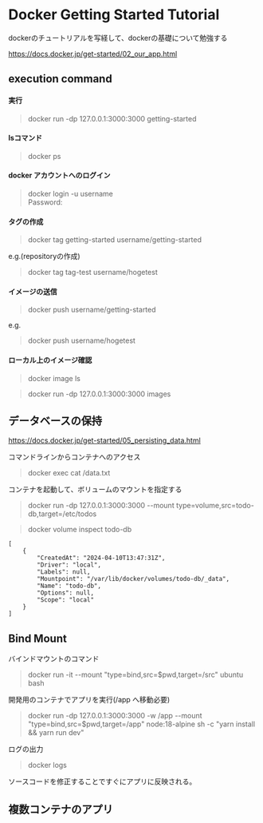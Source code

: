 # Docker Getting Started Tutorial

dockerのチュートリアルを写経して、dockerの基礎について勉強する

https://docs.docker.jp/get-started/02_our_app.html

## execution command

#### 実行
> docker run -dp 127.0.0.1:3000:3000 getting-started

#### lsコマンド
> docker ps

#### docker アカウントへのログイン
> docker login -u username  
> Password:

#### タグの作成
> docker tag getting-started username/getting-started

e.g.(repositoryの作成)  
> docker tag tag-test username/hogetest

#### イメージの送信
> docker push username/getting-started

e.g.  
> docker push username/hogetest

#### ローカル上のイメージ確認
> docker image ls

> docker run -dp 127.0.0.1:3000:3000 images

## データベースの保持

https://docs.docker.jp/get-started/05_persisting_data.html

コマンドラインからコンテナへのアクセス
> docker exec <container-id> cat /data.txt

コンテナを起動して、ボリュームのマウントを指定する
> docker run -dp 127.0.0.1:3000:3000 --mount type=volume,src=todo-db,target=/etc/todos <image-name>


> docker volume inspect todo-db
```
[
    {
        "CreatedAt": "2024-04-10T13:47:31Z",
        "Driver": "local",
        "Labels": null,
        "Mountpoint": "/var/lib/docker/volumes/todo-db/_data",
        "Name": "todo-db",
        "Options": null,
        "Scope": "local"
    }
]
```

## Bind Mount
バインドマウントのコマンド
> docker run -it --mount "type=bind,src=$pwd,target=/src" ubuntu bash

開発用のコンテナでアプリを実行(/app へ移動必要)
> docker run -dp 127.0.0.1:3000:3000 -w /app --mount "type=bind,src=$pwd,target=/app" node:18-alpine sh -c "yarn install && yarn run dev"

ログの出力
> docker logs <container-id>

ソースコードを修正することですぐにアプリに反映される。

## 複数コンテナのアプリ